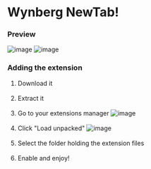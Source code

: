 # Wynberg NewTab!

### Preview
![image](https://user-images.githubusercontent.com/91196395/182693185-ca325891-d3cd-4431-a807-804b217b2df2.png)
![image](https://user-images.githubusercontent.com/91196395/182693299-509a41e7-3662-479c-aad0-b5aa680dff61.png)

### Adding the extension
1. Download it
<br></br>
2. Extract it
<br></br>
3. Go to your extensions manager
![image](https://user-images.githubusercontent.com/91196395/182693902-4b3b4cee-c4ad-497e-bb00-90369c422074.png)
<br></br>
4. Click "Load unpacked"
![image](https://user-images.githubusercontent.com/91196395/182694131-6389963a-add3-4079-b3d7-88081f86463a.png)
<br></br>
5. Select the folder holding the extension files
<br></br>
6. Enable and enjoy!
